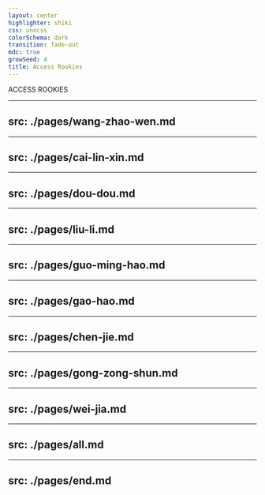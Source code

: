 ```yaml
---
layout: center
highlighter: shiki
css: unocss
colorSchema: dark
transition: fade-out
mdc: true
growSeed: 4
title: Access Rookies
---
```


<div class="typing">ACCESS ROOKIES</div>


<div class="abs-br m-6 flex gap-2">
  <a href="https://github.com/jiechen257/access-rookie" target="_blank" alt="GitHub" title="Open in GitHub"
    class="text-xl slidev-icon-btn opacity-50 !border-none !hover:text-white">
    <carbon-logo-github />
  </a>
</div>

---
src: ./pages/wang-zhao-wen.md
---

---
src: ./pages/cai-lin-xin.md
---

---
src: ./pages/dou-dou.md
---

---
src: ./pages/liu-li.md
---

---
src: ./pages/guo-ming-hao.md
---

---
src: ./pages/gao-hao.md
---

---
src: ./pages/chen-jie.md
---

---
src: ./pages/gong-zong-shun.md
---

---
src: ./pages/wei-jia.md
---

---
src: ./pages/all.md
---

---
src: ./pages/end.md
---
